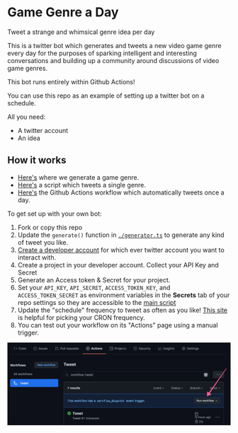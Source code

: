 # Game Genre a Day

Tweet a strange and whimsical genre idea per day

This is a twitter bot which generates and tweets a new video game genre every day for the purposes of sparking intelligent and interesting conversations and building up a community around discussions of video game genres.

This bot runs entirely within Github Actions!

You can use this repo as an example of setting up a twitter bot on a schedule.

All you need:

* A twitter account
* An idea

## How it works

* [Here's](./generator.ts) where we generate a game genre.
* [Here's](./run.ts) a script which tweets a single genre.
* [Here's](./.github/workflows/tweet.yml) the Github Actions workflow which automatically tweets once a day.

To get set up with your own bot:

1. Fork or copy this repo
2. Update the `generate()` function in [`./generator.ts`](./generator.ts) to generate any kind of tweet you like.
3. [Create a developer account](https://developer.twitter.com/en/portal/dashboard) for which ever twitter account you want to interact with.
4. Create a project in your developer account. Collect your API Key and Secret
5. Generate an Access token & Secret for your project.
6. Set your `API_KEY`, `API_SECRET`, `ACCESS_TOKEN_KEY`, and `ACCESS_TOKEN_SECRET` as environment variables in the **Secrets** tab of your repo settings so they are accessible to the [main script](./run.ts)
7. Update the "schedule" frequency to tweet as often as you like! [This site](https://crontab.guru/) is helpful for picking your CRON frequency.
8. You can test out your workflow on its "Actions" page using a manual trigger.

![Manual Launch Button](./docs/manual-launch.png)
